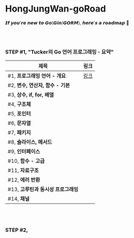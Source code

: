 # HongJungWan-goRoad
𝙄𝙛 𝙮𝙤𝙪'𝙧𝙚 𝙣𝙚𝙬 𝙩𝙤 𝙂𝙤(𝙂𝙞𝙣/𝙂𝙊𝙍𝙈), 𝙝𝙚𝙧𝙚'𝙨 𝙖 𝙧𝙤𝙖𝙙𝙢𝙖𝙥 🛫

<br><br>

### STEP #1, "Tucker의 Go 언어 프로그래밍 - 요약"

| 제목          | 링크                                                                                                                                                          |
|-------------|-------------------------------------------------------------------------------------------------------------------------------------------------------------|
| #1, **프로그래밍 언어 - 개요** | [링크](https://github.com/HongJungWan/HongJungWan-goRoad/blob/main/go/%ED%94%84%EB%A1%9C%EA%B7%B8%EB%9E%98%EB%B0%8D_%EC%96%B8%EC%96%B4_%EA%B0%9C%EC%9A%94.md) |
| #2, **변수, 연산자, 함수 - 기본** |                                                                                                                                                             |
| #3, **상수, if, for, 배열** |                                                                                                                                                             |
| #4, **구조체** |                                                                                                                                                             |
| #5, **포인터** |                                                                                                                                                             |
| #6, **문자열** |                                                                                                                                                             |
| #7, **패키지** |                                                                                                                                                             |
| #8, **슬라이스, 메서드** |                                                                                                                                                             |
| #9, **인터페이스** |                                                                                                                                                             |
| #10, **함수 - 고급** |                                                                                                                                                             |
| #11, **자료구조** |                                                                                                                                                             |
| #12, **에러 반환** |                                                                                                                                                             |
| #13, **고루틴과 동시성 프로그래밍** |                                                                                                                                                             |
| #14, **채널**   |                                                                                                                                                             |

<br><br>

### STEP #2,